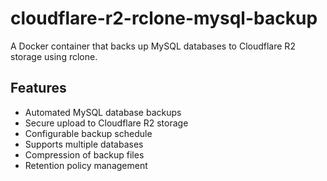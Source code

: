 # cloudflare-r2-rclone-mysql-backup

A Docker container that backs up MySQL databases to Cloudflare R2 storage using rclone.

## Features

- Automated MySQL database backups
- Secure upload to Cloudflare R2 storage
- Configurable backup schedule
- Supports multiple databases
- Compression of backup files
- Retention policy management
